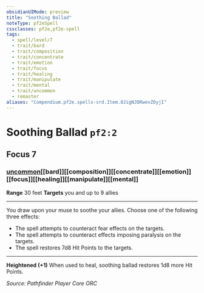 ```yaml
---
obsidianUIMode: preview
title: "Soothing Ballad"
noteType: pf2eSpell
cssclasses: pf2e,pf2e-spell
tags:
  - spell/level/7
  - trait/bard
  - trait/composition
  - trait/concentrate
  - trait/emotion
  - trait/focus
  - trait/healing
  - trait/manipulate
  - trait/mental
  - trait/uncommon
  - remaster
aliases: "Compendium.pf2e.spells-srd.Item.0JigNJDRwevZOyjI" 
---
```

# Soothing Ballad  `pf2:2`  
## Focus 7
### [uncommon](uncommon "Uncommon Rarity Trait")[[bard]][[composition]][[concentrate]][[emotion]][[focus]][[healing]][[manipulate]][[mental]]

**Range** 30 feet
**Targets** you and up to 9 allies
* * * 
You draw upon your muse to soothe your allies. Choose one of the following three effects:

*   The spell attempts to counteract fear effects on the targets.
*   The spell attempts to counteract effects imposing paralysis on the targets.
*   The spell restores 7d8 Hit Points to the targets.

* * *

**Heightened (+1)** When used to heal, soothing ballad restores 1d8 more Hit Points.

*Source: Pathfinder Player Core*
*ORC*